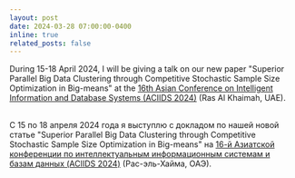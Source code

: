 ```yaml
---
layout: post
date: 2024-03-28 07:00:00-0400
inline: true
related_posts: false
---
```


During 15-18 April 2024, I will be giving a talk on our new paper "Superior Parallel Big Data Clustering through Competitive Stochastic Sample Size Optimization in Big-means" at the [16th Asian Conference on Intelligent Information and Database Systems (ACIIDS 2024)](https://aciids.pwr.edu.pl/2024/) (Ras Al Khaimah, UAE). <br><br>

С 15 по 18 апреля 2024 года я выступлю с докладом по нашей новой статье "Superior Parallel Big Data Clustering through Competitive Stochastic Sample Size Optimization in Big-means" на [16-й Азиатской конференции по интеллектуальным информационным системам и базам данных (ACIIDS 2024)](https://aciids.pwr.edu.pl/2024/) (Рас-эль-Хайма, ОАЭ).